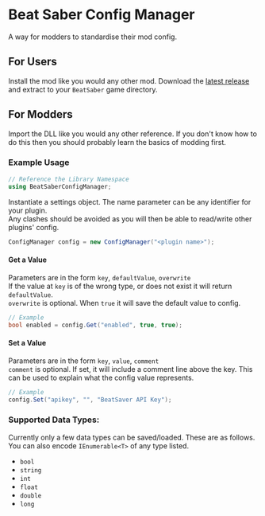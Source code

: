 # Beat Saber Config Manager
A way for modders to standardise their mod config.

## For Users
Install the mod like you would any other mod. Download the [latest release](https://github.com/lolPants/BeatSaber-ConfigManager/releases) and extract to your `BeatSaber` game directory.

## For Modders
Import the DLL like you would any other reference. If you don't know how to do this then you should probably learn the basics of modding first.

### Example Usage
```csharp
// Reference the Library Namespace
using BeatSaberConfigManager;
```

Instantiate a settings object. The name parameter can be any identifier for your plugin.  
Any clashes should be avoided as you will then be able to read/write other plugins' config.

```csharp
ConfigManager config = new ConfigManager("<plugin name>");
```

#### Get a Value
Parameters are in the form `key`, `defaultValue`, `overwrite`  
If the value at `key` is of the wrong type, or does not exist it will return `defaultValue`.  
`overwrite` is optional. When `true` it will save the default value to config.

```csharp
// Example
bool enabled = config.Get("enabled", true, true);
```

#### Set a Value
Parameters are in the form `key`, `value`, `comment`  
`comment` is optional. If set, it will include a comment line above the key. This can be used to explain what the config value represents.

```csharp
// Example
config.Set("apikey", "", "BeatSaver API Key");
```

### Supported Data Types:
Currently only a few data types can be saved/loaded. These are as follows. You can also encode `IEnumerable<T>` of any type listed.

* `bool`
* `string`
* `int`
* `float`
* `double`
* `long`
